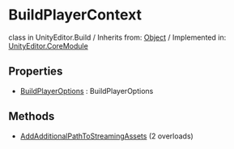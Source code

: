 # BuildPlayerContext
class in UnityEditor.Build
 / Inherits from: <a href="https://docs.unity3d.com/6000.0/Documentation/ScriptReference/Object.html" target="_blank">Object</a> / Implemented in: <a href="https://docs.unity3d.com/6000.0/Documentation/ScriptReference/UnityEditor.CoreModule.html" target="_blank">UnityEditor.CoreModule</a>
## Properties
- <a href="https://docs.unity3d.com/6000.0/Documentation/ScriptReference/BuildPlayerContext-BuildPlayerOptions.html" target="_blank">BuildPlayerOptions</a> : BuildPlayerOptions
## Methods
- <a href="https://docs.unity3d.com/6000.0/Documentation/ScriptReference/BuildPlayerContext.AddAdditionalPathToStreamingAssets.html" target="_blank">AddAdditionalPathToStreamingAssets</a> (2 overloads)
